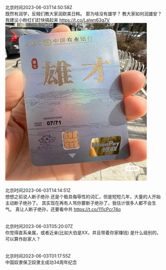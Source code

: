 北京时间2023-06-03T14:50:58Z<br>既然有润学，反贼们教大家润欧美日韩。
那为啥没有雄学？
教大家如何润雄安？
我建议小粉红们赶快搞起来 https://t.co/Lalwn63g7V<br><img src='/temp/image/2023/t-Month-6/1664887382141726720_0.jpg' width='450' height='500'><br><br>北京时间2023-06-03T14:14:51Z<br>想想之前说人断子绝孙
还是个极具侮辱性的词汇，但是短短几年，大量的人开始主动断子绝孙了。
其实现在再有人骂你要断子绝孙了，我估计很多人都不会生气。
真让人断子绝孙，还要看中共 https://t.co/111cPcr74o<br><br><br>北京时间2023-06-03T05:20:07Z<br>你觉得直系亲属，或者近亲(比如大伯是XX，并且带着你家赚钱)
是什么级别的，可以算作赵家人？<br><br><br>北京时间2023-06-03T01:17:55Z<br>中国奴隶保卫奴隶主成功34周年纪念<br><br><br>